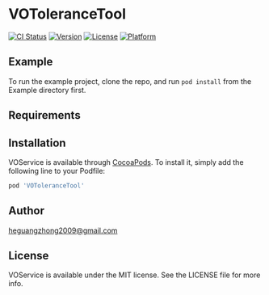 # VOToleranceTool

[![CI Status](https://img.shields.io/travis/heguangzhong2009@gmail.com/VOService.svg?style=flat)](https://travis-ci.org/heguangzhong2009@gmail.com/VOToleranceTool)
[![Version](https://img.shields.io/cocoapods/v/VOToleranceTool.svg?style=flat)](https://cocoapods.org/pods/VOToleranceTool)
[![License](https://img.shields.io/cocoapods/l/VOToleranceTool.svg?style=flat)](https://cocoapods.org/pods/VOToleranceTool)
[![Platform](https://img.shields.io/cocoapods/p/VOToleranceTool.svg?style=flat)](https://cocoapods.org/pods/VOToleranceTool)

## Example

To run the example project, clone the repo, and run `pod install` from the Example directory first.

## Requirements

## Installation

VOService is available through [CocoaPods](https://cocoapods.org). To install
it, simply add the following line to your Podfile:

```ruby
pod 'VOToleranceTool'
```

## Author

heguangzhong2009@gmail.com

## License

VOService is available under the MIT license. See the LICENSE file for more info.
